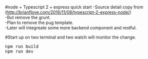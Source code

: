 #node + Typescript 2 + express quick start
-Source detail copy from (http://brianflove.com/2016/11/08/typescript-2-express-node/)  
-But remove the grunt.  
-Plan to remove the pug template.  
-Later will integreate some more backend component and restful.  

#Start up on two terminal and two watch will monitor the change.
<pre>
npm run build
npm run dev
</pre>


